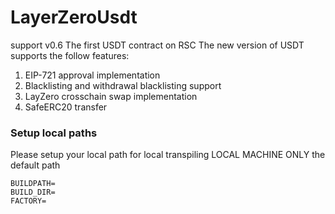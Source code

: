 # LayerZeroUsdt
support v0.6
The first USDT contract on RSC
The new version of USDT supports the follow features:

1. EIP-721 approval implementation
2. Blacklisting and withdrawal blacklisting support
3. LayZero crosschain swap implementation
4. SafeERC20 transfer


### Setup local paths
Please setup your local path for local transpiling
LOCAL MACHINE ONLY the default path

```
BUILDPATH=
BUILD_DIR=
FACTORY=
```